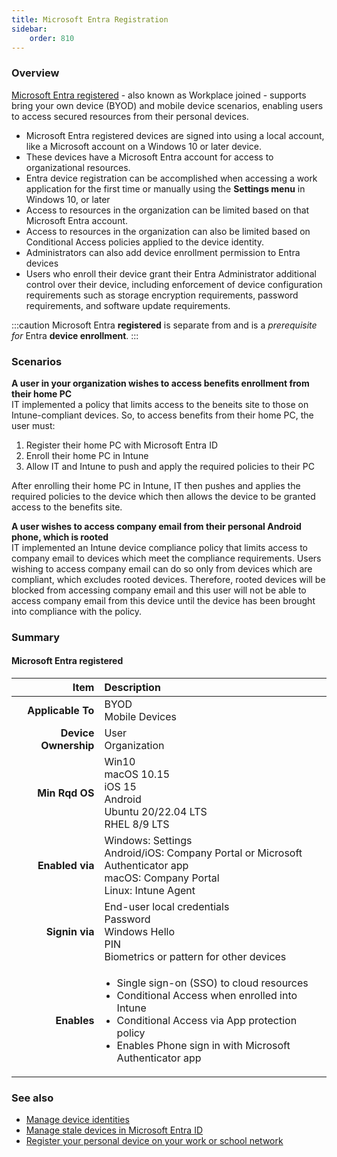 ```yaml
---
title: Microsoft Entra Registration
sidebar:
    order: 810
---
```


### Overview
[Microsoft Entra registered](https://learn.microsoft.com/en-us/entra/identity/devices/concept-device-registration) - also known as Workplace joined - supports bring your own device (BYOD) and mobile device scenarios, enabling users to access secured resources from their personal devices.

- Microsoft Entra registered devices are signed into using a local account, like a Microsoft account on a Windows 10 or later device.
- These devices have a Microsoft Entra account for access to organizational resources.
- Entra device registration can be accomplished when accessing a work application for the first time or manually using the **Settings menu** in Windows 10, or later
- Access to resources in the organization can be limited based on that Microsoft Entra account.
- Access to resources in the organization can also be limited based on Conditional Access policies applied to the device identity.
- Administrators can also add device enrollment permission to Entra devices
- Users who enroll their device grant their Entra Administrator additional control over their device, including enforcement of device configuration requirements such as storage encryption requirements, password requirements, and software update requirements.

:::caution
Microsoft Entra **registered** is separate from and is a *prerequisite for* Entra **device enrollment**.
:::

### Scenarios
**A user in your organization wishes to access benefits enrollment from their home PC**
<br>
IT implemented a policy that limits access to the beneits site to those on Intune-compliant devices. So, to access benefits from their home PC, the user must:

1. Register their home PC with Microsoft Entra ID
2. Enroll their home PC in Intune
3. Allow IT and Intune to push and apply the required policies to their PC

After enrolling their home PC in Intune, IT then pushes and applies the required policies to the device which then allows the device to be granted access to the benefits site.

**A user wishes to access company email from their personal Android phone, which is rooted**
<br>
IT implemented an Intune device compliance policy that limits access to company email to devices which meet the compliance requirements.  Users wishing to access company email can do so only from devices which are compliant, which excludes rooted devices.  Therefore, rooted devices will be blocked from accessing company email and this user will not be able to access company email from this device until the device has been brought into compliance with the policy.

### Summary
#### Microsoft Entra registered
| Item | Description |
| ---: | :--- |
| **Applicable To** | BYOD<br /> Mobile Devices |
| **Device Ownership** | User<br />Organization |
| **Min Rqd OS** | Win10<br />macOS 10.15<br />iOS 15<br />Android<br />Ubuntu 20/22.04 LTS<br />RHEL 8/9 LTS |
| **Enabled via** | Windows: Settings<br />Android/iOS: Company Portal or Microsoft Authenticator app<br />macOS: Company Portal<br />Linux:  Intune Agent |
| **Signin via** | End-user local credentials<br />Password<br />Windows Hello<br />PIN<br />Biometrics or pattern for other devices |
| **Enables** | <ul style="padding-left: 2ch;"><li>Single sign-on (SSO) to cloud resources</li><li>Conditional Access when enrolled into Intune</li><li>Conditional Access via App protection policy</li><li>Enables Phone sign in with Microsoft Authenticator app</li></ul> |


### See also
- [Manage device identities](https://learn.microsoft.com/en-us/entra/identity/devices/manage-device-identities)
- [Manage stale devices in Microsoft Entra ID](https://learn.microsoft.com/en-us/entra/identity/devices/manage-stale-devices)
- <a href="https://support.microsoft.com/account-billing/register-your-personal-device-on-your-work-or-school-network-8803dd61-a613-45e3-ae6c-bd1ab25bf8a8" target="_blank">Register your personal device on your work or school network</a>